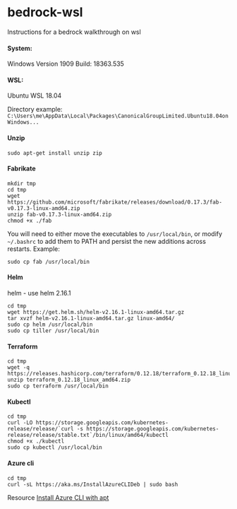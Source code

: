 # bedrock-wsl
Instructions for a bedrock walkthrough on wsl

#### System:
Windows
Version 1909 
Build: 18363.535

#### WSL:
Ubuntu WSL 18.04

Directory example:
`C:\Users\me\AppData\Local\Packages\CanonicalGroupLimited.Ubuntu18.04onWindows...`

#### Unzip
```
sudo apt-get install unzip zip 
```

#### Fabrikate
```
mkdir tmp
cd tmp
wget https://github.com/microsoft/fabrikate/releases/download/0.17.3/fab-v0.17.3-linux-amd64.zip 
unzip fab-v0.17.3-linux-amd64.zip
chmod +x ./fab 
```

You will need to either move the executables to `/usr/local/bin`, or modify `~/.bashrc` to add them to PATH and persist the new additions across restarts.
Example:
```
sudo cp fab /usr/local/bin
```

#### Helm
helm - use helm 2.16.1 
```
cd tmp
wget https://get.helm.sh/helm-v2.16.1-linux-amd64.tar.gz
tar xvzf helm-v2.16.1-linux-amd64.tar.gz linux-amd64/
sudo cp helm /usr/local/bin
sudo cp tiller /usr/local/bin
```

#### Terraform
```
cd tmp
wget -q https://releases.hashicorp.com/terraform/0.12.18/terraform_0.12.18_linux_amd64.zip
unzip terraform_0.12.18_linux_amd64.zip
sudo cp terraform /usr/local/bin
```

#### Kubectl
```
cd tmp
curl -LO https://storage.googleapis.com/kubernetes-release/release/`curl -s https://storage.googleapis.com/kubernetes-release/release/stable.txt`/bin/linux/amd64/kubectl
chmod +x ./kubectl
sudo cp kubectl /usr/local/bin
```

#### Azure cli
```
cd tmp
curl -sL https://aka.ms/InstallAzureCLIDeb | sudo bash
```
Resource [Install Azure CLI with apt](https://docs.microsoft.com/en-us/cli/azure/install-azure-cli-apt?view=azure-cli-latest#manual-install-instructions)
